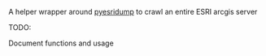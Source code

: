A helper wrapper around [pyesridump](https://github.com/openaddresses/pyesridump) to crawl an entire ESRI arcgis server

TODO:

Document functions and usage
